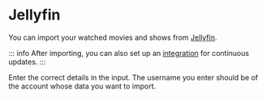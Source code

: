 # Jellyfin

You can import your watched movies and shows from [Jellyfin](https://jellyfin.org).

::: info
After importing, you can also set up an [integration](../integrations.md#jellyfin-sink)
for continuous updates.
:::

Enter the correct details in the input. The username you enter should be of the account
whose data you want to import.
